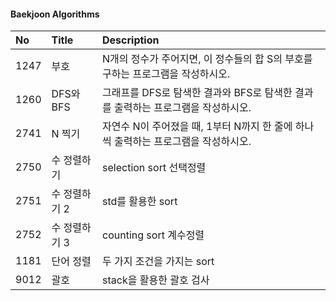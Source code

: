 #### Baekjoon Algorithms


| No | Title     | Description |
| :---- | :------ | :--- |
| 1247 | 부호   | N개의 정수가 주어지면, 이 정수들의 합 S의 부호를 구하는 프로그램을 작성하시오. |
| 1260 | DFS와 BFS   | 그래프를 DFS로 탐색한 결과와 BFS로 탐색한 결과를 출력하는 프로그램을 작성하시오. |
| 2741 | N 찍기   | 자연수 N이 주어졌을 때, 1부터 N까지 한 줄에 하나씩 출력하는 프로그램을 작성하시오. |
| 2750 | 수 정렬하기   |  selection sort 선택정렬 |
| 2751 | 수 정렬하기 2   | std를 활용한 sort |
| 2752 | 수 정렬하기 3   | counting sort 계수정렬  |
| 1181 | 단어 정렬   | 두 가지 조건을 가지는 sort  |
| 9012 | 괄호   | stack을 활용한 괄호 검사  |